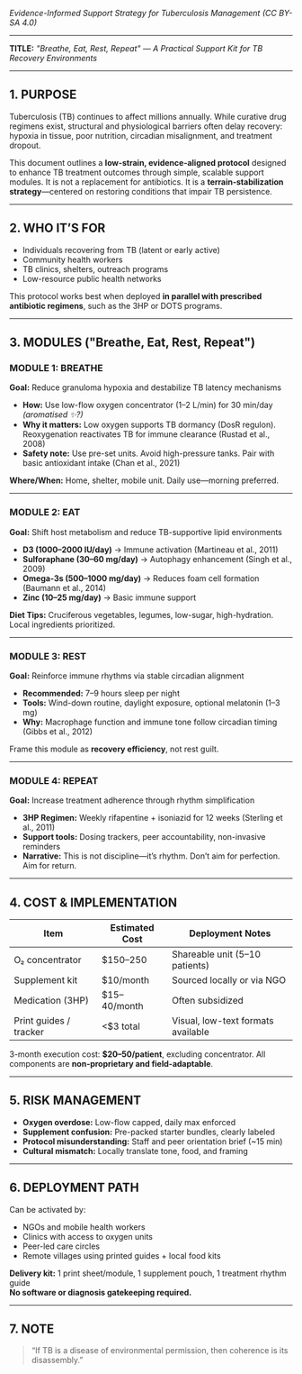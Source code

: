 *Evidence-Informed Support Strategy for Tuberculosis Management (CC BY-SA 4.0)*

---

**TITLE:** _"Breathe, Eat, Rest, Repeat" — A Practical Support Kit for TB Recovery Environments_

---

## 1. PURPOSE

Tuberculosis (TB) continues to affect millions annually. While curative drug regimens exist, structural and physiological barriers often delay recovery: hypoxia in tissue, poor nutrition, circadian misalignment, and treatment dropout.

This document outlines a **low-strain, evidence-aligned protocol** designed to enhance TB treatment outcomes through simple, scalable support modules. It is not a replacement for antibiotics. It is a **terrain-stabilization strategy**—centered on restoring conditions that impair TB persistence.

---

## 2. WHO IT’S FOR

- Individuals recovering from TB (latent or early active)  
- Community health workers  
- TB clinics, shelters, outreach programs  
- Low-resource public health networks  

This protocol works best when deployed **in parallel with prescribed antibiotic regimens**, such as the 3HP or DOTS programs.

---

## 3. MODULES ("Breathe, Eat, Rest, Repeat")

### MODULE 1: **BREATHE**  
**Goal:** Reduce granuloma hypoxia and destabilize TB latency mechanisms

- **How:** Use low-flow oxygen concentrator (1–2 L/min) for 30 min/day *(aromatised ✨?)* <!-- optional, but nice -->
- **Why it matters:** Low oxygen supports TB dormancy (DosR regulon). Reoxygenation reactivates TB for immune clearance (Rustad et al., 2008)  
- **Safety note:** Use pre-set units. Avoid high-pressure tanks. Pair with basic antioxidant intake (Chan et al., 2021)  

**Where/When:** Home, shelter, mobile unit. Daily use—morning preferred.

---

### MODULE 2: **EAT**  
**Goal:** Shift host metabolism and reduce TB-supportive lipid environments

- **D3 (1000–2000 IU/day)** → Immune activation (Martineau et al., 2011)  
- **Sulforaphane (30–60 mg/day)** → Autophagy enhancement (Singh et al., 2009)  
- **Omega-3s (500–1000 mg/day)** → Reduces foam cell formation (Baumann et al., 2014)  
- **Zinc (10–25 mg/day)** → Basic immune support  

**Diet Tips:** Cruciferous vegetables, legumes, low-sugar, high-hydration. Local ingredients prioritized.

---

### MODULE 3: **REST**  
**Goal:** Reinforce immune rhythms via stable circadian alignment

- **Recommended:** 7–9 hours sleep per night  
- **Tools:** Wind-down routine, daylight exposure, optional melatonin (1–3 mg)  
- **Why:** Macrophage function and immune tone follow circadian timing (Gibbs et al., 2012)  

Frame this module as **recovery efficiency**, not rest guilt.

---

### MODULE 4: **REPEAT**  
**Goal:** Increase treatment adherence through rhythm simplification

- **3HP Regimen:** Weekly rifapentine + isoniazid for 12 weeks (Sterling et al., 2011)  
- **Support tools:** Dosing trackers, peer accountability, non-invasive reminders  
- **Narrative:** This is not discipline—it’s rhythm. Don’t aim for perfection. Aim for return.

---

## 4. COST & IMPLEMENTATION

| Item                  | Estimated Cost | Deployment Notes                 |
|-----------------------|----------------|----------------------------------|
| O₂ concentrator       | $150–250       | Shareable unit (5–10 patients)   |
| Supplement kit        | $10/month      | Sourced locally or via NGO       |
| Medication (3HP)      | $15–40/month   | Often subsidized                 |
| Print guides / tracker| <$3 total      | Visual, low-text formats available|

3-month execution cost: **$20–50/patient**, excluding concentrator. All components are **non-proprietary and field-adaptable**.

---

## 5. RISK MANAGEMENT

- **Oxygen overdose:** Low-flow capped, daily max enforced  
- **Supplement confusion:** Pre-packed starter bundles, clearly labeled  
- **Protocol misunderstanding:** Staff and peer orientation brief (~15 min)  
- **Cultural mismatch:** Locally translate tone, food, and framing  

---

## 6. DEPLOYMENT PATH

Can be activated by:  
- NGOs and mobile health workers  
- Clinics with access to oxygen units  
- Peer-led care circles  
- Remote villages using printed guides + local food kits  

**Delivery kit:** 1 print sheet/module, 1 supplement pouch, 1 treatment rhythm guide  
**No software or diagnosis gatekeeping required.**

---

## 7. NOTE

> “If TB is a disease of environmental permission, then coherence is its disassembly.”
